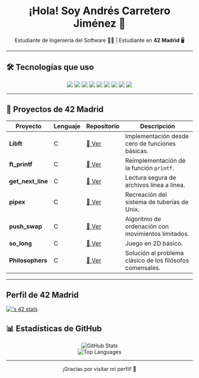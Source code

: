<h1 align="center">¡Hola! Soy Andrés Carretero Jiménez 👋</h1>

<p align="center">
  Estudiante de Ingeniería del Software 👨‍🎓 | Estudiante en <strong>42 Madrid</strong>  🖥️
  <br>
</p>

---

## 🛠 Tecnologías que uso

<p align="center">
  <img src="https://img.shields.io/badge/Java-%23ED8B00.svg?style=for-the-badge&logo=openjdk&logoColor=white"/>
  <img src="https://img.shields.io/badge/Python-%2314354C.svg?style=for-the-badge&logo=python&logoColor=white"/>
  <img src="https://img.shields.io/badge/C-%2300599C.svg?style=for-the-badge&logo=c&logoColor=white"/>
  <img src="https://img.shields.io/badge/C++-%2300599C.svg?style=for-the-badge&logo=c%2B%2B&logoColor=white"/>
  <img src="https://img.shields.io/badge/Haskell-%235e5086.svg?style=for-the-badge&logo=haskell&logoColor=white"/>
  <img src="https://img.shields.io/badge/Bash-%234EAA25.svg?style=for-the-badge&logo=gnu-bash&logoColor=white"/>
  <img src="https://img.shields.io/badge/Git-%23F05033.svg?style=for-the-badge&logo=git&logoColor=white"/>
  <img src="https://img.shields.io/badge/Linux-%23FCC624.svg?style=for-the-badge&logo=linux&logoColor=black"/>
  <img src="https://img.shields.io/badge/JavaScript-%23F7DF1E.svg?style=for-the-badge&logo=javascript&logoColor=black"/>
</p>

---

## 🚀 Proyectos de 42 Madrid

| Proyecto       | Lenguaje | Repositorio | Descripción |
|---------------|----------|-------------|-------------|
| **Libft**      | C        | [📂 Ver](https://github.com/ancarret/Libft)         | Implementación desde cero de funciones básicas. |
| **ft_printf**  | C        | [📂 Ver](https://github.com/ancarret/ft_printf)     | Reimplementación de la función `printf`. |
| **get_next_line** | C     | [📂 Ver](https://github.com/ancarret/get_next_line) | Lectura segura de archivos línea a línea. |
| **pipex**      | C        | [📂 Ver](https://github.com/ancarret/pipex)         | Recreación del sistema de tuberías de Unix. |
| **push_swap**  | C        | [📂 Ver](https://github.com/ancarret/push_swap)     | Algoritmo de ordenación con movimientos limitados. |
| **so_long**    | C        | [📂 Ver](https://github.com/ancarret/so_long)       | Juego en 2D básico. |
| **Philosophers** | C      | [📂 Ver](https://github.com/ancarret/Philosophers)  | Solución al problema clásico de los filósofos comensales. |

---

## Perfil de 42 Madrid

[![<ancarret>'s 42 stats](https://badge.mediaplus.ma/darkblue/<username>)](https://github.com/oakoudad/badge42)

## 📊 Estadísticas de GitHub

<p align="center">
  <img src="https://github-readme-stats.vercel.app/api?username=ancarret&show_icons=true&theme=radical" alt="GitHub Stats"/>
  <br>
  <img src="https://github-readme-stats.vercel.app/api/top-langs/?username=ancarret&layout=compact&theme=radical" alt="Top Languages"/>
</p>

---

<p align="center">¡Gracias por visitar mi perfil! 🌟</p>
